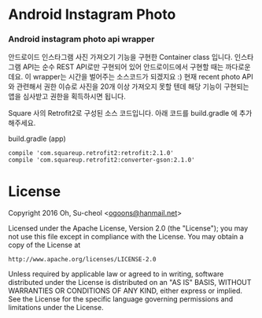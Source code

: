 # Android Instagram Photo
### Android instagram photo api wrapper

안드로이드 인스타그램 사진 가져오기 기능을 구현한 Container class 입니다.
인스타그램 API는 순수 REST API로만 구현되어 있어 안드로이드에서 구현할 때는 까다로운데요.
이 wrapper는 시간을 벌어주는 소스코드가 되겠지요 :)
현재 recent photo API와 관련해서 권한 이슈로 사진을 20개 이상 가져오지 못할 텐데
해당 기능이 구현되는 앱을 심사받고 권한을 획득하시면 됩니다.

Square 사의 Retrofit2로 구성된 소스 코드입니다.
아래 코드를 build.gradle 에 추가해주세요.

build.gradle (app)

    compile 'com.squareup.retrofit2:retrofit:2.1.0'
    compile 'com.squareup.retrofit2:converter-gson:2.1.0'

# License
Copyright 2016 Oh, Su-cheol <<ogoons@hanmail.net>>

Licensed under the Apache License, Version 2.0 (the "License");
you may not use this file except in compliance with the License.
You may obtain a copy of the License at

    http://www.apache.org/licenses/LICENSE-2.0

Unless required by applicable law or agreed to in writing, software
distributed under the License is distributed on an "AS IS" BASIS,
WITHOUT WARRANTIES OR CONDITIONS OF ANY KIND, either express or implied.
See the License for the specific language governing permissions and
limitations under the License.
